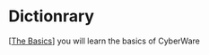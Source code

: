 # **Dictionrary**
[[The Basics](CyberWare/Documentation/Baiscs.md)] you will learn the basics of CyberWare
